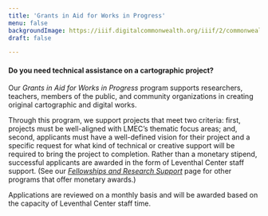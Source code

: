 ```yaml
---
title: 'Grants in Aid for Works in Progress'
menu: false
backgroundImage: https://iiif.digitalcommonwealth.org/iiif/2/commonwealth:3f463366g/1292,3248,8404,3417/1200,/0/default.jpg
draft: false

---
```


#### Do you need technical assistance on a cartographic project?

Our *Grants in Aid for Works in Progress* program supports researchers, teachers, members of the public, and community organizations in creating original cartographic and digital works.

Through this program, we support projects that meet two criteria: first, projects must be well-aligned with LMEC’s thematic focus areas; and, second, applicants must have a well-defined vision for their project and a specific request for what kind of technical or creative support will be required to bring the project to completion. Rather than a monetary stipend, successful applicants are awarded in the form of Leventhal Center staff support. (See our *[Fellowships and Research Support](/research/fellowships/)* page for other programs that offer monetary awards.)

Applications are reviewed on a monthly basis and will be awarded based on the capacity of Leventhal Center staff time.

<iframe data-tally-src="https://tally.so/embed/nr5REl?alignLeft=1&hideTitle=1&transparentBackground=1&dynamicHeight=1" loading="lazy" width="100%" height="2097" frameborder="0" marginheight="0" marginwidth="0" title="Cartography, Visualization, and Data Project Support for Individuals and Groups - Applications"></iframe><script>var d=document,w="https://tally.so/widgets/embed.js",v=function(){"undefined"!=typeof Tally?Tally.loadEmbeds():d.querySelectorAll("iframe[data-tally-src]:not([src])").forEach((function(e){e.src=e.dataset.tallySrc}))};if("undefined"!=typeof Tally)v();else if(d.querySelector('script[src="'+w+'"]')==null){var s=d.createElement("script");s.src=w,s.onload=v,s.onerror=v,d.body.appendChild(s);}</script>
